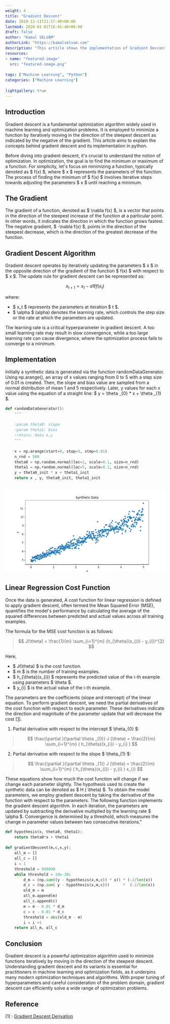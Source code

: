 ```yaml
---
weight: 4
title: "Gradient Descent"
date: 2019-12-11T21:57:40+08:00
lastmod: 2020-01-01T16:45:40+08:00
draft: false
author: "Kamal SELVAM"
authorLink: "https://kamalselvam.com"
description: "This article shows the implementation of Gradient Descent Algorithm"
resources:
- name: "featured-image"
  src: "featured-image.png"

tags: ["Machine Learning", "Python"]
categories: ["Machine Learning"]

lightgallery: true
---
```



## Introduction
Gradient descent is a fundamental optimization algorithm widely used in machine learning and optimization problems. It is employed to minimize a function by iteratively moving in the direction of the steepest descent as indicated by the negative of the gradient. This article aims to explain the concepts behind gradient descent and its implementation in python.

Before diving into gradient descent, it's crucial to understand the notion of optimization. In optimization, the goal is to find the minimum or maximum of a function. For simplicity, let's focus on minimizing a function, typically denoted as $ f(x) $, where $ x $ represents the parameters of the function. The process of finding the minimum of $  f(x)  $ involves iterative steps towards adjusting the parameters $  x  $ until reaching a minimum.

## The Gradient

The gradient of a function, denoted as $ \nabla f(x) $, is a vector that points in the direction of the steepest increase of the function at a particular point. In other words, it indicates the direction in which the function grows fastest. The negative gradient, $ -\nabla f(x) $, points in the direction of the steepest decrease, which is the direction of the greatest decrease of the function.

## Gradient Descent Algorithm

Gradient descent operates by iteratively updating the parameters $ x $ in the opposite direction of the gradient of the function $ f(x) $ with respect to $ x $. The update rule for gradient descent can be represented as:

$$  x_{t+1} = x_t - \alpha \nabla f(x_t)  $$

where:
- $  x_t  $ represents the parameters at iteration $  t  $.
- $  \alpha $ (alpha) denotes the learning rate, which controls the step size or the rate at which the parameters are updated.

The learning rate is a critical hyperparameter in gradient descent. A too small learning rate may result in slow convergence, while a too large learning rate can cause divergence, where the optimization process fails to converge to a minimum.

## Implementation 

Initially a synthetic data is generated via the function randomDataGenerator. Using np.arange(), an array of x values ranging from 0 to 5 with a step size of 0.01 is created. Then, the slope and bias value are sampled from a normal distribution of mean 1 and 5 respectively. Later, y values for each x value using the equation of a straight line: $ y = \theta _{0} * x + \theta _{1} $.


```python 
def randomDataGenerator():
    """

    :param theta0: slope
    :param theta1: bias
    :return: data x,y
    """

    x = np.arange(start=0, stop=5, step=0.01)
    n_rnd = 500
    theta0 = np.random.normal(loc=1, scale=0.1, size=n_rnd)
    theta1 = np.random.normal(loc=5, scale=0.2, size=n_rnd)
    y = theta0_init * x + theta1_init
    return x , y, theta0_init, theta1_init

```

&nbsp;
![synthetic](synthetic.png " Figure 1: Synthetic data generated using $ y = \theta _{0} * x + \theta _{1} $ ")


## Linear Regression Cost Function

Once the data is generated, A cost function for linear regression is defined to apply gradient descent, often termed the Mean Squared Error (MSE), quantifies the model's performance by calculating the average of the squared differences between predicted and actual values across all training examples.

The formula for the MSE cost function is as follows:

> $$ J(\theta) = \frac{1}{m} \sum_{i=1}^{m} (h_{\theta}(x_{i}) - y_{i})^{2} $$

Here, 
- $ J(\theta) $ is the cost function.
- $ m $ is the number of training examples.
- $ h_{\theta}(x_{i}) $ represents the predicted value of the i-th example using parameters $  \theta $.
- $ y_{i} $ is the actual value of the i-th example.

 The parameters are the coefficients (slope and intercept) of the linear equation. To perform gradient descent, we need the partial derivatives of the cost function with respect to each parameter. These derivatives indicate the direction and magnitude of the parameter update that will decrease the cost [[1]](#1).

1. Partial derivative with respect to the intercept $ \theta_{0} $:

> $$ \frac{\partial }{\partial \theta _{0}}  J (\theta) = \frac{2}{m} \sum_{i=1}^{m} ( h_{\theta}(x_{i}) - y_{i} ) $$

2. Partial derivative with respect to the slope $ \theta_{1} $:
> $$ \frac{\partial }{\partial \theta _{1}}  J (\theta) = \frac{2}{m} \sum_{i=1}^{m} ( h_{\theta}(x_{i}) - y_{i} )  x_{i} $$

These equations show how much the cost function will change if we change each parameter slightly. The hypothesis used to create the synthetic data can be denoted as  $ H ( \theta)  $. To obtain the model parameters, we employ gradient descent by taking the derivative of the function with respect to the parameters. The following function implements the gradient descent algorithm. In each iteration, the parameters are updated by subtracting the derivative multiplied by the learning rate $ \alpha $. Convergence is determined by a threshold, which measures the change in parameter values between two consecutive iterations."


```python 
def hypothesis(x, theta0, theta1):
    return theta0*x + theta1

def gradientDescent(m,c,x,y):
    all_m = []
    all_c = []
    i = 1
    threshold = 999999
    while threshold > 10e-20:
        d_m = (np.sum((y - hypothesis(x,m,c)) * x)) * (-2/len(x))
        d_c = (np.sum( y - hypothesis(x,m,c)))      *  (-2/len(x))
        old_m = m
        all_m.append(m)
        all_c.append(c)
        m = m - 0.01 * d_m
        c = c - 0.01 * d_c
        threshold = abs(old_m - m)
        i = i +1
    return all_m, all_c
```



## Conclusion

Gradient descent is a powerful optimization algorithm used to minimize functions iteratively by moving in the direction of the steepest descent. Understanding gradient descent and its variants is essential for practitioners in machine learning and optimization fields, as it underpins many modern optimization techniques and algorithms. With proper tuning of hyperparameters and careful consideration of the problem domain, gradient descent can efficiently solve a wide range of optimization problems.



## Reference

<a id="1">[1]</a> : [Gradient Descent Derivation](https://mccormickml.com/2014/03/04/gradient-descent-derivation/)
